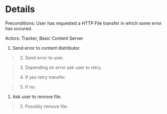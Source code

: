 # Details #

Preconditions: User has requested a HTTP File transfer in which some error has occured.

Actors: Tracker, Basic Content Server

  1. Send error to content distributor.

> 2.  Send error to user.

> 3.  Depending on error ask user to retry.

> 4.  If yes retry transfer.

> 5.  If no:

  1. Ask user to remove file.

> 2. Possibly remove file.